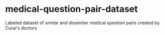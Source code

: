 # medical-question-pair-dataset
Labeled dataset of similar and dissimilar medical question pairs created by Curai's doctors
